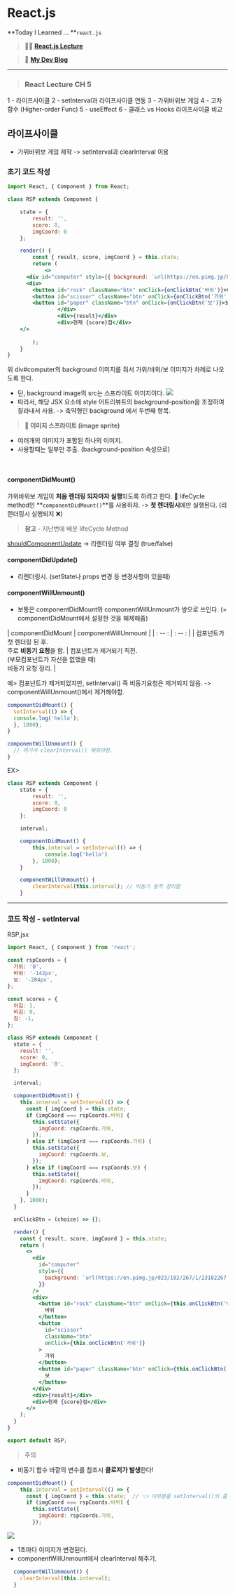 # React.js

**Today I Learned ... **`react.js`

>🙋‍♂️ [**React.js Lecture**](https://www.youtube.com/watch?v=KDJNjLZrqJk&list=PLcqDmjxt30RtqbStQqk-eYMK8N-1SYIFn)

>🙋‍ [**My Dev Blog**](https://mywebproject.tistory.com/)



***  


>  ### **React Lecture CH 5**
1 - 라이프사이클
2 - setInterval과 라이프사이클 연동
3 - 가위바위보 게임
4 - 고차함수 (Higher-order Func)
5 - useEffect
6 - 클래스 vs Hooks 라이프사이클 비교


## 라이프사이클



- 가위바위보 게임 제작
-> setInterval과 clearInterval 이용


### 초기 코드 작성

``` jsx
import React, { Component } from React;

class RSP extends Component {

    state = {
        result: '',
        score: 0,
        imgCoord: 0
    };

    render() {
        const { result, score, imgCoord } = this.state;
        return (
            <>
      <div id="computer" style={{ background: `url(https://en.pimg.jp/023/182/267/1/23182267.jpg) ${imgCoord} 0` }} />
      <div>
        <button id="rock" className="btn" onClick={onClickBtn('바위')}>바위</button>
        <button id="scissor" className="btn" onClick={onClickBtn('가위')}>가위</button>
        <button id="paper" className="btn" onClick={onClickBtn('보')}>보</button>
                </div>
                <div>{result}</div>
                <div>현재 {score}점</div>
    </>
            
        );
    }
}
```

위 div#computer의 background 이미지를 줘서
가위/바위/보 이미지가 차례로 나오도록 한다.
- 단, background image의 src는 스프라이트 이미지이다.
![](https://velog.velcdn.com/images/thisisyjin/post/e686ef89-8be2-4020-bfd8-6b648aee87d0/image.png)
- 따라서, 해당 JSX 요소에 style 어트리뷰트의 background-position을 조정하여 잘라내서 사용.
-> 축약형인 background 에서 두번째 항목.

> **📌 이미지 스프라이트 (image sprite)**
- 여러개의 이미지가 포함된 하나의 이미지.
- 사용할때는 일부만 추출. 
(background-position 속성으로)




<br>

#### componentDidMount()

가위바위보 게임이 **처음 렌더링 되자마자 실행**되도록 하려고 한다.
🔻
lifeCycle method인 **`componentDidMount()`**를 사용하자.
-> **첫 렌더링시**에만 실행된다. (리렌더링시 실행되지 ❌)


> **참고** - 지난번에 배운 lifeCycle Method
>
[shouldComponentUpdate](https://velog.io/@thisisyjin/TIL-22-04-05-3#react%EC%9D%98-rendering-%EC%9B%90%EB%A6%AC) 
-> 리렌더링 여부 결정 (true/false)


#### componentDidUpdate()
- 리렌더링시. (setState나 props 변경 등 변경사항이 있을때)


#### componentWillUnmount()

- 보통은 componentDidMount와 componentWillUnmount가 쌍으로 쓰인다.
(= componentDidMount에서 설정한 것을 해제해줌)

| componentDidMount | componentWillUnmount |
| : -- : | : -- : |
| 컴포넌트가 첫 렌더링 된 후. <br> 주로 **비동기 요청**을 함. | 컴포넌트가 제거되기 직전. <br> (부모컴포넌트가 자신을 없앴을 때) <br> 비동기 요청 정리. |


예>
 컴포넌트가 제거되었지만, setInterval() 즉 비동기요청은 제거되지 않음. 
 -> componentWillUnmount()에서 제거해야함.
``` jsx
componentDidMount() {
  setInterval(() => {
  console.log('hello');
  }, 1000);
}

componentWillUnmount() {
  // 여기서 clearInterval() 해줘야함.
}
```

EX>
``` jsx
class RSP extends Component {
    state = {
        result: '',
        score: 0,
        imgCoord: 0
    };

    interval;

    componentDidMount() {
        this.interval = setInterval(() => {
            console.log('hello')
        }, 1000);
    }

    componentWillUnmount() {
        clearInterval(this.interval); // 비동기 동작 정리함
    }
```



___

### 코드 작성 - setInterval

RSP.jsx

``` jsx
import React, { Component } from 'react';

const rspCoords = {
  가위: '0',
  바위: '-142px',
  보: '-284px',
};

const scores = {
  이김: 1,
  비김: 0,
  짐: -1,
};

class RSP extends Component {
  state = {
    result: '',
    score: 0,
    imgCoord: '0',
  };

  interval;

  componentDidMount() {
    this.interval = setInterval(() => {
      const { imgCoord } = this.state;
      if (imgCoord === rspCoords.바위) {
        this.setState({
          imgCoord: rspCoords.가위,
        });
      } else if (imgCoord === rspCoords.가위) {
        this.setState({
          imgCoord: rspCoords.보,
        });
      } else if (imgCoord === rspCoords.보) {
        this.setState({
          imgCoord: rspCoords.바위,
        });
      }
    }, 1000);
  }

  onClickBtn = (choice) => {};

  render() {
    const { result, score, imgCoord } = this.state;
    return (
      <>
        <div
          id="computer"
          style={{
            background: `url(https://en.pimg.jp/023/182/267/1/23182267.jpg) ${imgCoord} 0`,
          }}
        />
        <div>
          <button id="rock" className="btn" onClick={this.onClickBtn('바위')}>
            바위
          </button>
          <button
            id="scissor"
            className="btn"
            onClick={this.onClickBtn('가위')}
          >
            가위
          </button>
          <button id="paper" className="btn" onClick={this.onClickBtn('보')}>
            보
          </button>
        </div>
        <div>{result}</div>
        <div>현재 {score}점</div>
      </>
    );
  }
}

export default RSP;
```

> 주의
- 비동기 함수 바깥의 변수를 참조시 **클로저가 발생**한다!

``` jsx
componentDidMount() {
    this.interval = setInterval(() => {
      const { imgCoord } = this.state;  // 👈 이부분을 setInterval()의 콜백 안에 넣어줘야함!!!
      if (imgCoord === rspCoords.바위) {
        this.setState({
          imgCoord: rspCoords.가위,
        });
```


![](https://velog.velcdn.com/images/thisisyjin/post/60014e7c-d91b-4105-b6ff-8349f8e7f4c6/image.gif)

- 1초마다 이미지가 변경된다.
- componentWillUnmount에서 clearInterval 해주기.
``` jsx
  componentWillUnmount() {
    clearInterval(this.interval);
  }
```
